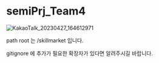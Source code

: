 # semiPrj_Team4
![KakaoTalk_20230427_164612971](https://user-images.githubusercontent.com/121777264/234861761-e2a9eed1-654b-4cad-9a40-289e35c9b61f.png)

path root 는 /skillmarket 입니다.

gitignore 에 추가가 필요한 확장자가 있다면 알려주시길 바랍니다.
